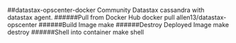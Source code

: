##datastax-opscenter-docker
Community Datastax cassandra with datastax agent.
######Pull from Docker Hub
    docker pull allen13/datastax-opscenter
######Build Image
    make
######Destroy Deployed Image
    make destroy
######Shell into container
    make shell
